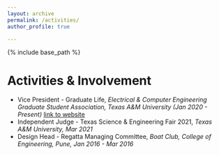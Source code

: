 ```yaml
---
layout: archive
permalink: /activities/
author_profile: true

---
```


{% include base_path %}

Activities & Involvement
======
* Vice President - Graduate Life, *Electrical & Computer Engineering Graduate Student Association, Texas A&M University (Jan 2020 - Present)*
[link to website](https://ecegsa.wordpress.com/)
* Independent Judge - Texas Science & Engineering Fair 2021, *Texas A&M University, Mar 2021*
* Design Head - Regatta Managing Committee, *Boat Club, College of Engineering, Pune, Jan 2016 - Mar 2016*

 
 
  



  

  

  

